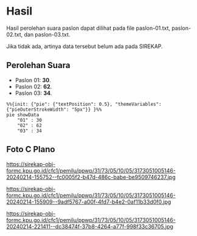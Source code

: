 # Hasil

Hasil perolehan suara paslon dapat dilihat pada file paslon-01.txt, paslon-02.txt, dan paslon-03.txt.

Jika tidak ada, artinya data tersebut belum ada pada SIREKAP.

## Perolehan Suara

 * Paslon 01: **30**.
 * Paslon 02: **62**.
 * Paslon 03: **34**.

```mermaid
%%{init: {"pie": {"textPosition": 0.5}, "themeVariables": {"pieOuterStrokeWidth": "5px"}} }%%
pie showData
    "01" : 30
    "02" : 62
    "03" : 34
```
## Foto C Plano

https://sirekap-obj-formc.kpu.go.id/cfc1/pemilu/ppwp/31/73/05/10/05/3173051005146-20240214-155752--fc0005f2-b47d-486c-babe-be9509746237.jpg

https://sirekap-obj-formc.kpu.go.id/cfc1/pemilu/ppwp/31/73/05/10/05/3173051005146-20240214-155909--9adf5767-a00f-4fd7-b4e2-0af11b33d0f0.jpg

https://sirekap-obj-formc.kpu.go.id/cfc1/pemilu/ppwp/31/73/05/10/05/3173051005146-20240214-221411--dc38474f-37b8-4264-a77f-998f33c36705.jpg
